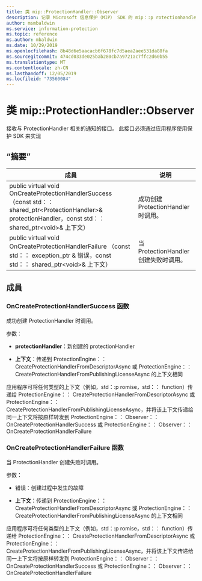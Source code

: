 ```yaml
---
title: 类 mip::ProtectionHandler::Observer
description: 记录 Microsoft 信息保护（MIP） SDK 的 mip：:p rotectionhandler 类。
author: msmbaldwin
ms.service: information-protection
ms.topic: reference
ms.author: mbaldwin
ms.date: 10/29/2019
ms.openlocfilehash: 8b48d6e5aacacb6f678fc7d5aea2aee531da88fa
ms.sourcegitcommit: 474cd033de025bab280cb7a9721ac7ffc2d60b55
ms.translationtype: MT
ms.contentlocale: zh-CN
ms.lasthandoff: 12/05/2019
ms.locfileid: "73560084"
---
```

# <a name="class-mipprotectionhandlerobserver"></a>类 mip::ProtectionHandler::Observer 
接收与 ProtectionHandler 相关的通知的接口。
此接口必须通过应用程序使用保护 SDK 来实现
  
## <a name="summary"></a>“摘要”
 成員                        | 说明                                
--------------------------------|---------------------------------------------
public virtual void OnCreateProtectionHandlerSuccess （const std：： shared_ptr\<ProtectionHandler\>& protectionHandler，const std：： shared_ptr\<void\>& 上下文）  |  成功创建 ProtectionHandler 时调用。
public virtual void OnCreateProtectionHandlerFailure （const std：： exception_ptr & 错误，const std：： shared_ptr\<void\>& 上下文）  |  当 ProtectionHandler 创建失败时调用。
  
## <a name="members"></a>成員
  
### <a name="oncreateprotectionhandlersuccess-function"></a>OnCreateProtectionHandlerSuccess 函数
成功创建 ProtectionHandler 时调用。

参数：  
* **protectionHandler**：新创建的 protectionHandler


* **上下文**：传递到 ProtectionEngine：： CreateProtectionHandlerFromDescriptorAsync 或 ProtectionEngine：： CreateProtectionHandlerFromPublishingLicenseAsync 的上下文相同


应用程序可将任何类型的上下文（例如，std：:p romise，std：： function）传递给 ProtectionEngine：： CreateProtectionHandlerFromDescriptorAsync 或 ProtectionEngine：： CreateProtectionHandlerFromPublishingLicenseAsync，并将该上下文传递给同一上下文将按原样转发到 ProtectionEngine：： Observer：： OnCreateProtectionHandlerSuccess 或 ProtectionEngine：： Observer：： OnCreateProtectionHandlerFailure
  
### <a name="oncreateprotectionhandlerfailure-function"></a>OnCreateProtectionHandlerFailure 函数
当 ProtectionHandler 创建失败时调用。

参数：  
* 错误：创建过程中发生的故障 


* **上下文**：传递到 ProtectionEngine：： CreateProtectionHandlerFromDescriptorAsync 或 ProtectionEngine：： CreateProtectionHandlerFromPublishingLicenseAsync 的上下文相同


应用程序可将任何类型的上下文（例如，std：:p romise，std：： function）传递给 ProtectionEngine：： CreateProtectionHandlerFromDescriptorAsync 或 ProtectionEngine：： CreateProtectionHandlerFromPublishingLicenseAsync，并将该上下文传递给同一上下文将按原样转发到 ProtectionEngine：： Observer：： OnCreateProtectionHandlerSuccess 或 ProtectionEngine：： Observer：： OnCreateProtectionHandlerFailure